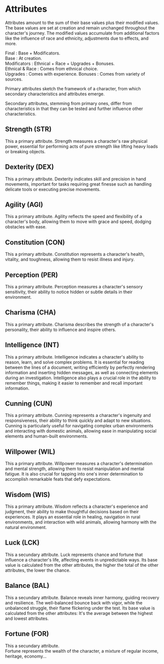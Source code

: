 # Attributes

Attributes amount to the sum of their base values plus their modified values. The base values are set at creation and remain unchanged throughout the character's journey. The modified values accumulate from additional factors like the influence of race and ethnicity, adjustments due to effects, and more.

Final : Base + Modificators.  
Base : At creation.  
Modificators : Ethnical + Race + Upgrades + Bonuses.  
Ethnical & Race : Comes from ethnical choice.  
Upgrades : Comes with experience.
Bonuses : Comes from variety of sources.

Primary attributes sketch the framework of a character, from which secondary characteristics and attributes emerge.

Secondary attributes, stemming from primary ones, differ from characteristics in that they can be tested and further influence other characteristics.

## Strength (STR)

This a primary attribute.
Strength measures a character's raw physical power, essential for performing acts of pure strength like lifting heavy loads or breaking objects.

## Dexterity (DEX)

This a primary attribute.
Dexterity indicates skill and precision in hand movements, important for tasks requiring great finesse such as handling delicate tools or executing precise movements.

## Agility (AGI)

This a primary attribute.
Agility reflects the speed and flexibility of a character's body, allowing them to move with grace and speed, dodging obstacles with ease.

## Constitution (CON)

This a primary attribute.
Constitution represents a character's health, vitality, and toughness, allowing them to resist illness and injury.

## Perception (PER)

This a primary attribute.
Perception measures a character's sensory sensitivity, their ability to notice hidden or subtle details in their environment.

## Charisma (CHA)

This a primary attribute.
Charisma describes the strength of a character's personality, their ability to influence and inspire others.

## Intelligence (INT)

This a primary attribute.
Intelligence indicates a character's ability to reason, learn, and solve complex problems. It is essential for reading between the lines of a document, writing efficiently by perfectly rendering information and inserting hidden messages, as well as connecting elements during an investigation. Intelligence also plays a crucial role in the ability to remember things, making it easier to remember and recall important information.

## Cunning (CUN)

This a primary attribute.
Cunning represents a character's ingenuity and responsiveness, their ability to think quickly and adapt to new situations. Cunning is particularly useful for navigating complex urban environments and interacting with domestic animals, allowing ease in manipulating social elements and human-built environments.

## Willpower (WIL)

This a primary attribute.
Willpower measures a character's determination and mental strength, allowing them to resist manipulation and mental fatigue. It is also crucial for tapping into one's inner determination to accomplish remarkable feats that defy expectations.

## Wisdom (WIS)

This a primary attribute.
Wisdom reflects a character's experience and judgment, their ability to make thoughtful decisions based on their experiences. It plays an essential role in healing, navigation in rural environments, and interaction with wild animals, allowing harmony with the natural environment.

## Luck (LCK)

This a secundary attribute.
Luck represents chance and fortune that influence a character's life, affecting events in unpredictable ways.
Its base value is calculated from the other attributes, the higher the total of the other attributes, the lower the chance.

## Balance (BAL)

This a secundary attribute.
Balance reveals inner harmony, guiding recovery and resilience. The well-balanced bounce back with vigor, while the unbalanced struggle, their flame flickering under the test.
Its base value is calculated from the other attributes: It's the average between the highest and lowest attributes.

## Fortune (FOR)

This a secundary attribute.  
Fortune represents the wealth of the character, a mixture of regular income, heritage, economy...
